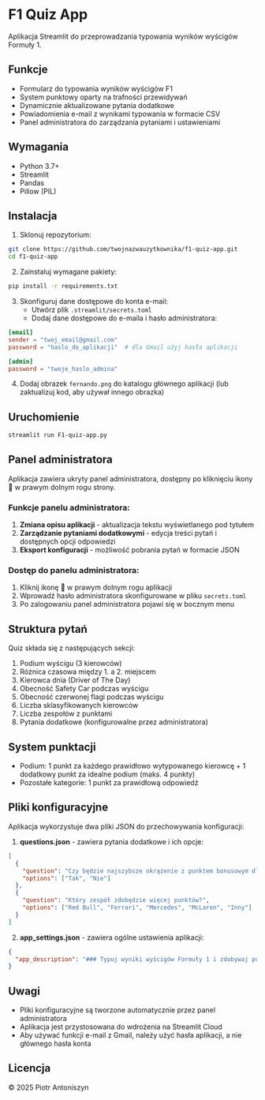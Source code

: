 # F1 Quiz App

Aplikacja Streamlit do przeprowadzania typowania wyników wyścigów Formuły 1.

## Funkcje

- Formularz do typowania wyników wyścigów F1
- System punktowy oparty na trafności przewidywań
- Dynamicznie aktualizowane pytania dodatkowe
- Powiadomienia e-mail z wynikami typowania w formacie CSV
- Panel administratora do zarządzania pytaniami i ustawieniami

## Wymagania

- Python 3.7+
- Streamlit
- Pandas
- Pillow (PIL)

## Instalacja

1. Sklonuj repozytorium:
```bash
git clone https://github.com/twojnazwauzytkownika/f1-quiz-app.git
cd f1-quiz-app
```

2. Zainstaluj wymagane pakiety:
```bash
pip install -r requirements.txt
```

3. Skonfiguruj dane dostępowe do konta e-mail:
   - Utwórz plik `.streamlit/secrets.toml`
   - Dodaj dane dostępowe do e-maila i hasło administratora:
```toml
[email]
sender = "twoj_email@gmail.com"
password = "haslo_do_aplikacji"  # dla Gmail użyj hasła aplikacji

[admin]
password = "twoje_haslo_admina"
```

4. Dodaj obrazek `fernando.png` do katalogu głównego aplikacji (lub zaktualizuj kod, aby używał innego obrazka)

## Uruchomienie

```bash
streamlit run F1-quiz-app.py
```

## Panel administratora

Aplikacja zawiera ukryty panel administratora, dostępny po kliknięciu ikony 👤 w prawym dolnym rogu strony.

### Funkcje panelu administratora:

1. **Zmiana opisu aplikacji** - aktualizacja tekstu wyświetlanego pod tytułem
2. **Zarządzanie pytaniami dodatkowymi** - edycja treści pytań i dostępnych opcji odpowiedzi
3. **Eksport konfiguracji** - możliwość pobrania pytań w formacie JSON

### Dostęp do panelu administratora:

1. Kliknij ikonę 👤 w prawym dolnym rogu aplikacji
2. Wprowadź hasło administratora skonfigurowane w pliku `secrets.toml`
3. Po zalogowaniu panel administratora pojawi się w bocznym menu

## Struktura pytań

Quiz składa się z następujących sekcji:
1. Podium wyścigu (3 kierowców)
2. Różnica czasowa między 1. a 2. miejscem
3. Kierowca dnia (Driver of The Day)
4. Obecność Safety Car podczas wyścigu
5. Obecność czerwonej flagi podczas wyścigu
6. Liczba sklasyfikowanych kierowców
7. Liczba zespołów z punktami
8. Pytania dodatkowe (konfigurowalne przez administratora)

## System punktacji

- Podium: 1 punkt za każdego prawidłowo wytypowanego kierowcę + 1 dodatkowy punkt za idealne podium (maks. 4 punkty)
- Pozostałe kategorie: 1 punkt za prawidłową odpowiedź

## Pliki konfiguracyjne

Aplikacja wykorzystuje dwa pliki JSON do przechowywania konfiguracji:

1. **questions.json** - zawiera pytania dodatkowe i ich opcje:
```json
[
  {
    "question": "Czy będzie najszybsze okrążenie z punktem bonusowym dla kierowcy w TOP10?",
    "options": ["Tak", "Nie"]
  },
  {
    "question": "Który zespół zdobędzie więcej punktów?",
    "options": ["Red Bull", "Ferrari", "Mercedes", "McLaren", "Inny"]
  }
]
```

2. **app_settings.json** - zawiera ogólne ustawienia aplikacji:
```json
{
  "app_description": "### Typuj wyniki wyścigów Formuły 1 i zdobywaj punkty!"
}
```

## Uwagi

- Pliki konfiguracyjne są tworzone automatycznie przez panel administratora
- Aplikacja jest przystosowana do wdrożenia na Streamlit Cloud
- Aby używać funkcji e-mail z Gmail, należy użyć hasła aplikacji, a nie głównego hasła konta

## Licencja

© 2025 Piotr Antoniszyn
